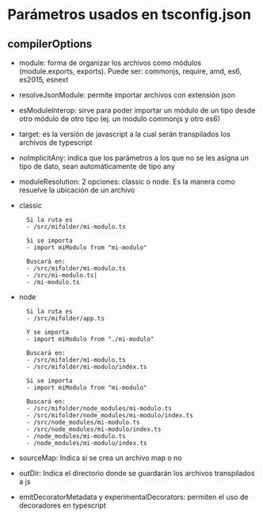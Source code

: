 # Parámetros usados en tsconfig.json

## compilerOptions

- module: forma de organizar los archivos como módulos (module.exports, exports). Puede ser: commonjs, require, amd, es6, es2015, esnext

- resolveJsonModule: permite importar archivos con extensión json

- esModuleInterop: sirve para poder importar un módulo de un tipo desde otro módulo de otro tipo (ej. un modulo commonjs y otro es6)

- target: es la versión de javascript a la cual serán transpilados los archivos de typescript

- noImplicitAny: indica que los parámetros a los que no se les asigna un tipo de dato, sean automáticamente de tipo any

- moduleResolution: 2 opciones: classic o node. Es la manera como resuelve la ubicación de un archivo

- classic

      	Si la ruta es
      	- /src/mifolder/mi-modulo.ts

      	Si se importa
      	- import miModulo from "mi-modulo"

      	Buscará en:
      	- /src/mifolder/mi-modulo.ts
      	- /src/mi-modulo.ts|
      	- /mi-modulo.ts

- node

      	Si la ruta es
      	- /src/mifolder/app.ts

      	Y se importa
      	- import miModulo from "./mi-modulo"

      	Buscará en:
      	- /src/mifolder/mi-modulo.ts
      	- /src/mifolder/mi-modulo/index.ts

      	Si se importa
      	- import miModulo from "mi-modulo"

      	Buscará en:
      	- /src/mifolder/node_modules/mi-modulo.ts
      	- /src/mifolder/node_modules/mi-modulo/index.ts
      	- /src/node_modules/mi-modulo.ts
      	- /src/node_modules/mi-modulo/index.ts
      	- /node_modules/mi-modulo.ts
      	- /node_modules/mi-modulo/index.ts

- sourceMap: Indica si se crea un archivo map o no

- outDir: Indica el directorio donde se guardarán los archivos transpilados a js

- emitDecoratorMetadata y experimentalDecorators: permiten el uso de decoradores en typescript
